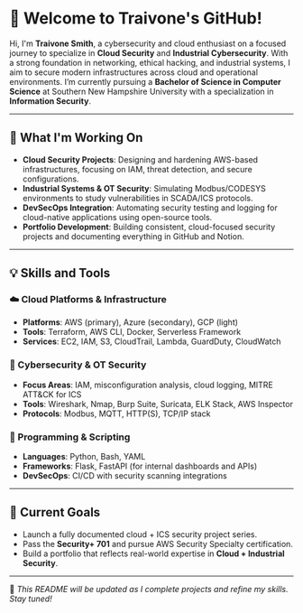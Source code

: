 # 👋 Welcome to Traivone's GitHub!

Hi, I'm **Traivone Smith**, a cybersecurity and cloud enthusiast on a focused journey to specialize in **Cloud Security** and **Industrial Cybersecurity**. With a strong foundation in networking, ethical hacking, and industrial systems, I aim to secure modern infrastructures across cloud and operational environments. I’m currently pursuing a **Bachelor of Science in Computer Science** at Southern New Hampshire University with a specialization in **Information Security**.

---

## 🔭 What I'm Working On
- **Cloud Security Projects**: Designing and hardening AWS-based infrastructures, focusing on IAM, threat detection, and secure configurations.
- **Industrial Systems & OT Security**: Simulating Modbus/CODESYS environments to study vulnerabilities in SCADA/ICS protocols.
- **DevSecOps Integration**: Automating security testing and logging for cloud-native applications using open-source tools.
- **Portfolio Development**: Building consistent, cloud-focused security projects and documenting everything in GitHub and Notion.

---

## 💡 Skills and Tools

### ☁️ Cloud Platforms & Infrastructure
- **Platforms**: AWS (primary), Azure (secondary), GCP (light)
- **Tools**: Terraform, AWS CLI, Docker, Serverless Framework
- **Services**: EC2, IAM, S3, CloudTrail, Lambda, GuardDuty, CloudWatch

### 🔐 Cybersecurity & OT Security
- **Focus Areas**: IAM, misconfiguration analysis, cloud logging, MITRE ATT&CK for ICS
- **Tools**: Wireshark, Nmap, Burp Suite, Suricata, ELK Stack, AWS Inspector
- **Protocols**: Modbus, MQTT, HTTP(S), TCP/IP stack

### 🧰 Programming & Scripting
- **Languages**: Python, Bash, YAML
- **Frameworks**: Flask, FastAPI (for internal dashboards and APIs)
- **DevSecOps**: CI/CD with security scanning integrations

---

## 🚀 Current Goals
- Launch a fully documented cloud + ICS security project series.
- Pass the **Security+ 701** and pursue AWS Security Specialty certification.
- Build a portfolio that reflects real-world expertise in **Cloud + Industrial Security**.

---

📌 *This README will be updated as I complete projects and refine my skills. Stay tuned!*
